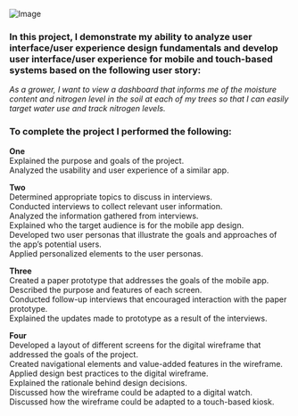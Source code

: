 ![Image](https://github.com/paul4oliver/UI-UX-Design-1/blob/main/Assets/PP1.jpg)

<h3>In this project, I demonstrate my ability to analyze user interface/user experience design fundamentals
and develop user interface/user experience for mobile and touch-based systems based on the following user story:</h3>

<i>As a grower, I want to view a dashboard that informs me of the moisture content and nitrogen level in the soil at each of my trees so that I can easily target water use and track nitrogen levels.</i>

<h3>To complete the project I performed the following:</h3>

<b>One</b><br>
Explained the purpose and goals of the project.<br>
Analyzed the usability and user experience of a similar app.<br>

<b>Two</b><br>
Determined appropriate topics to discuss in interviews.<br>
Conducted interviews to collect relevant user information.<br>
Analyzed the information gathered from interviews.<br>
Explained who the target audience is for the mobile app design.<br>
Developed two user personas that illustrate the goals and approaches of the app’s potential users.<br>
Applied personalized elements to the user personas.<br>

<b>Three</b><br>
Created a paper prototype that addresses the goals of the mobile app.<br>
Described the purpose and features of each screen.<br>
Conducted follow-up interviews that encouraged interaction with the paper prototype.<br>
Explained the updates made to prototype as a result of the interviews.<br>

<b>Four</b><br>
Developed a layout of different screens for the digital wireframe that addressed the goals of the project.<br>
Created navigational elements and value-added features in the wireframe.<br>
Applied design best practices to the digital wireframe.<br>
Explained the rationale behind design decisions.<br>
Discussed how the wireframe could be adapted to a digital watch.<br>
Discussed how the wireframe could be adapted to a touch-based kiosk.<br>
